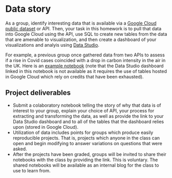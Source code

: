 # Data story
As a group, identify interesting data that is available via a [Google Cloud public dataset](https://cloud.google.com/datasets) or API. Then, your task in this homework is to pull that data into Google Cloud using the API, use SQL to create new tables from the data that are amenable to visualization, and then create a dashboard of your visualizations and analyis using [Data Studio](https://datastudio.google.com/).

For example, a previous group once gathered data from two APIs to assess if a rise in Covid cases coincided with a drop in carbon intensity in the air in the UK. Here is an [example notebook](https://colab.research.google.com/drive/1141GiuXtlBC0aYrsuhvnoOKEKH93m4b-?usp=sharing) (note that the Data Studio dashboard linked in this notebook is not available as it requires the use of tables hosted in Google Cloud which rely on credits that have been exhausted).

## Project deliverables
* Submit a colaboratory notebook telling the story of why that data is of interest to your group, explain your choice of API, your process for extracting and transforming the data, as well as provide the link to your Data Studio dashboard and to all of the tables that the dashboard relies upon (stored in Google Cloud). 
* Utilization of data includes points for groups which produce easily reproducible projects. That is, projects which anyone in the class can open and begin modifying to answer variations on questions that were asked.
* After the projects have been graded, groups will be invited to share their notebooks with the class by providing the link. This is voluntary. The shared notebooks will be available as an internal blog for the class to use to learn from.
